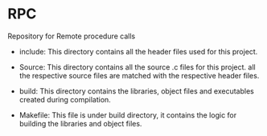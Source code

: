 # RPC
Repository for Remote procedure calls

* include:  This directory contains all the header files used for this project.

* Source:   This directory contains all the source .c files for this project. all the
          respective source files are matched with the respective header files.

* build:    This directory contains the libraries, object files and executables created
          during compilation.

* Makefile: This file is under build directory, it contains the logic for building 
          the libraries and object files.
